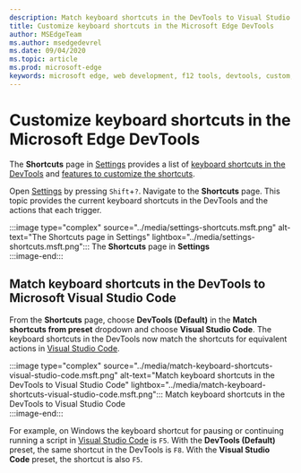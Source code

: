 ```yaml
---
description: Match keyboard shortcuts in the DevTools to Visual Studio Code
title: Customize keyboard shortcuts in the Microsoft Edge DevTools
author: MSEdgeTeam
ms.author: msedgedevrel
ms.date: 09/04/2020
ms.topic: article
ms.prod: microsoft-edge
keywords: microsoft edge, web development, f12 tools, devtools, custom, shortcuts, keyboard, visual studio code
---
```

# Customize keyboard shortcuts in the Microsoft Edge DevTools  

The **Shortcuts** page in [Settings][DevToolsCustomizeSettings] provides a list of [keyboard shortcuts in the DevTools][DevToolsShortcuts] and [features to customize the shortcuts](#match-keyboard-shortcuts-in-the-devtools-to-microsoft-visual-studio-code).  

Open [Settings][DevToolsCustomizeSettings] by pressing `Shift`+`?`.  Navigate to the **Shortcuts** page.  This topic provides the current keyboard shortcuts in the DevTools and the actions that each trigger.  

:::image type="complex" source="../media/settings-shortcuts.msft.png" alt-text="The Shortcuts page in Settings" lightbox="../media/settings-shortcuts.msft.png":::
   The **Shortcuts** page in **Settings**  
:::image-end:::  

## Match keyboard shortcuts in the DevTools to Microsoft Visual Studio Code  

From the **Shortcuts** page, choose **DevTools (Default)** in the **Match shortcuts from preset** dropdown and choose **Visual Studio Code**.  The keyboard shortcuts in the DevTools now match the shortcuts for equivalent actions in [Visual Studio Code][VisualStudioCode].  

:::image type="complex" source="../media/match-keyboard-shortcuts-visual-studio-code.msft.png" alt-text="Match keyboard shortcuts in the DevTools to Visual Studio Code" lightbox="../media/match-keyboard-shortcuts-visual-studio-code.msft.png":::
   Match keyboard shortcuts in the DevTools to Visual Studio Code  
:::image-end:::  

For example, on Windows the keyboard shortcut for pausing or continuing running a script in [Visual Studio Code][VisualStudioCodeShortcutsKeyboardWindows] is `F5`.  With the **DevTools (Default)** preset, the same shortcut in the DevTools is `F8`.  With the **Visual Studio Code** preset, the shortcut is also `F5`.  

<!-- ## Edit shortcuts for any action in the DevTools -->

<!-- links -->  

[DevToolsCustomizeSettings]: ./index.md#settings "Settings - Customize Microsoft Edge DevTools | Microsoft Docs"  
[DevToolsShortcuts]: ../shortcuts.md "Microsoft Edge DevTools keyboard shortcuts | Microsoft Docs"  
[VisualStudioCode]: https://code.visualstudio.com "Microsoft Visual Studio Code"  
[VisualStudioCodeShortcutsKeyboardWindows]: https://code.visualstudio.com/shortcuts/keyboard-shortcuts-windows.pdf "Visual Studio Code Keyboard shortcuts for Windows | Microsoft Visual Studio Code"  
